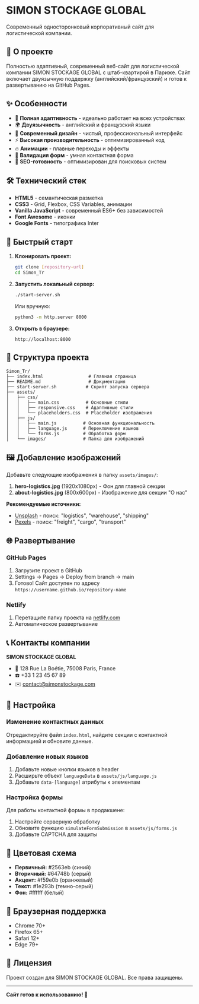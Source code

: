# SIMON STOCKAGE GLOBAL

Современный односторонковый корпоративный сайт для логистической компании.

## 🎯 О проекте

Полностью адаптивный, современный веб-сайт для логистической компании SIMON STOCKAGE GLOBAL с штаб-квартирой в Париже. Сайт включает двуязычную поддержку (английский/французский) и готов к развертыванию на GitHub Pages.

## ✨ Особенности

- 📱 **Полная адаптивность** - идеально работает на всех устройствах
- 🌍 **Двуязычность** - английский и французский языки
- 🎨 **Современный дизайн** - чистый, профессиональный интерфейс
- ⚡ **Высокая производительность** - оптимизированный код
- 🔥 **Анимации** - плавные переходы и эффекты
- 📝 **Валидация форм** - умная контактная форма
- 🎯 **SEO-готовность** - оптимизирован для поисковых систем

## 🛠️ Технический стек

- **HTML5** - семантическая разметка
- **CSS3** - Grid, Flexbox, CSS Variables, анимации
- **Vanilla JavaScript** - современный ES6+ без зависимостей
- **Font Awesome** - иконки
- **Google Fonts** - типографика Inter

## 🚀 Быстрый старт

1. **Клонировать проект:**
   ```bash
   git clone [repository-url]
   cd Simon_Tr
   ```

2. **Запустить локальный сервер:**
   ```bash
   ./start-server.sh
   ```
   
   Или вручную:
   ```bash
   python3 -m http.server 8000
   ```

3. **Открыть в браузере:**
   ```
   http://localhost:8000
   ```

## 📁 Структура проекта

```
Simon_Tr/
├── index.html                 # Главная страница
├── README.md                  # Документация
├── start-server.sh           # Скрипт запуска сервера
├── assets/
│   ├── css/
│   │   ├── main.css          # Основные стили
│   │   ├── responsive.css    # Адаптивные стили
│   │   └── placeholders.css  # Placeholder изображения
│   ├── js/
│   │   ├── main.js          # Основная функциональность
│   │   ├── language.js      # Переключение языков
│   │   └── forms.js         # Обработка форм
│   └── images/              # Папка для изображений
```

## 🖼️ Добавление изображений

Добавьте следующие изображения в папку `assets/images/`:

1. **hero-logistics.jpg** (1920x1080px) - Фон для главной секции
2. **about-logistics.jpg** (800x600px) - Изображение для секции "О нас"

**Рекомендуемые источники:**
- [Unsplash](https://unsplash.com) - поиск: "logistics", "warehouse", "shipping"
- [Pexels](https://pexels.com) - поиск: "freight", "cargo", "transport"

## 🌐 Развертывание

### GitHub Pages
1. Загрузите проект в GitHub
2. Settings → Pages → Deploy from branch → main
3. Готово! Сайт доступен по адресу `https://username.github.io/repository-name`

### Netlify
1. Перетащите папку проекта на [netlify.com](https://netlify.com)
2. Автоматическое развертывание

## 📞 Контакты компании

**SIMON STOCKAGE GLOBAL**
- 📍 128 Rue La Boétie, 75008 Paris, France
- ☎️ +33 1 23 45 67 89
- ✉️ contact@simonstockage.com

## 🔧 Настройка

### Изменение контактных данных
Отредактируйте файл `index.html`, найдите секции с контактной информацией и обновите данные.

### Добавление новых языков
1. Добавьте новые кнопки языков в header
2. Расширьте объект `languageData` в `assets/js/language.js`
3. Добавьте `data-[language]` атрибуты к элементам

### Настройка формы
Для работы контактной формы в продакшене:
1. Настройте серверную обработку
2. Обновите функцию `simulateFormSubmission` в `assets/js/forms.js`
3. Добавьте CAPTCHA для защиты

## 🎨 Цветовая схема

- **Первичный:** #2563eb (синий)
- **Вторичный:** #64748b (серый)  
- **Акцент:** #f59e0b (оранжевый)
- **Текст:** #1e293b (темно-серый)
- **Фон:** #ffffff (белый)

## 📱 Браузерная поддержка

- Chrome 70+
- Firefox 65+
- Safari 12+
- Edge 79+

## 📝 Лицензия

Проект создан для SIMON STOCKAGE GLOBAL. Все права защищены.

---

**Сайт готов к использованию! 🎉**
